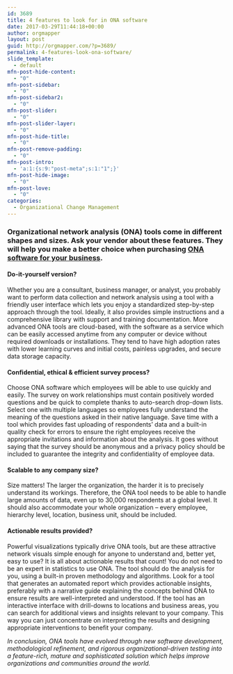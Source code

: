 ```yaml
---
id: 3689
title: 4 features to look for in ONA software
date: 2017-03-29T11:44:18+00:00
author: orgmapper
layout: post
guid: http://orgmapper.com/?p=3689/
permalink: 4-features-look-ona-software/
slide_template:
  - default
mfn-post-hide-content:
  - "0"
mfn-post-sidebar:
  - "0"
mfn-post-sidebar2:
  - "0"
mfn-post-slider:
  - "0"
mfn-post-slider-layer:
  - "0"
mfn-post-hide-title:
  - "0"
mfn-post-remove-padding:
  - "0"
mfn-post-intro:
  - 'a:1:{s:9:"post-meta";s:1:"1";}'
mfn-post-hide-image:
  - "0"
mfn-post-love:
  - "0"
categories:
  - Organizational Change Management
---
```

### Organizational network analysis (ONA) tools come in different shapes and sizes. Ask your vendor about these features. They will help you make a better choice when purchasing [ONA software for your business](http://orgmapper.com/5-best-practices-using-ona-tools/).

#### **Do-it-yourself version?**

Whether you are a consultant, business manager, or analyst, you probably want to perform data collection and network analysis using a tool with a friendly user interface which lets you enjoy a standardized step-by-step approach through the tool. Ideally, it also provides simple instructions and a comprehensive library with support and training documentation. More advanced ONA tools are cloud-based, with the software as a service which can be easily accessed anytime from any computer or device without required downloads or installations. They tend to have high adoption rates with lower learning curves and initial costs, painless upgrades, and secure data storage capacity.

#### **Confidential, ethical & efficient survey process?**

Choose ONA software which employees will be able to use quickly and easily. The survey on work relationships must contain positively worded questions and be quick to complete thanks to auto-search drop-down lists. Select one with multiple languages so employees fully understand the meaning of the questions asked in their native language. Save time with a tool which provides fast uploading of respondents’ data and a built-in quality check for errors to ensure the right employees receive the appropriate invitations and information about the analysis. It goes without saying that the survey should be anonymous and a privacy policy should be included to guarantee the integrity and confidentiality of employee data.

#### **Scalable to any company size?**

Size matters! The larger the organization, the harder it is to precisely understand its workings. Therefore, the ONA tool needs to be able to handle large amounts of data, even up to 30,000 respondents at a global level. It should also accommodate your whole organization – every employee, hierarchy level, location, business unit, should be included.

#### **Actionable results provided?**

Powerful visualizations typically drive ONA tools, but are these attractive network visuals simple enough for anyone to understand and, better yet, easy to use? It is all about actionable results that count! You do not need to be an expert in statistics to use ONA. The tool should do the analysis for you, using a built-in proven methodology and algorithms. Look for a tool that generates an automated report which provides actionable insights, preferably with a narrative guide explaining the concepts behind ONA to ensure results are well-interpreted and understood. If the tool has an interactive interface with drill-downs to locations and business areas, you can search for additional views and insights relevant to your company. This way you can just concentrate on interpreting the results and designing appropriate interventions to benefit your company.

_In conclusion, ONA tools have evolved through new software development, methodological refinement, and rigorous organizational-driven testing into a feature-rich, mature and sophisticated solution which helps improve organizations and communities around the world._

####